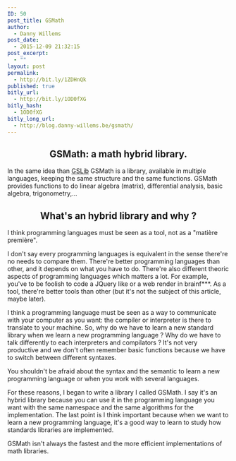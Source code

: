 ```yaml
---
ID: 50
post_title: GSMath
author:
  - Danny Willems
post_date:
  - 2015-12-09 21:32:15
post_excerpt:
  - ""
layout: post
permalink:
  - http://bit.ly/1ZDHnQk
published: true
bitly_url:
  - http://bit.ly/1OD0fXG
bitly_hash:
  - 1OD0fXG
bitly_long_url:
  - http://blog.danny-willems.be/gsmath/
---
```


<h2 style="text-align:center">GSMath: a math hybrid library.</h2>

In the same idea than <a href="http://blog.danny-willems.be/en/gslib">GSLib</a>
GSMath is a library, available in multiple languages, keeping the same structure
and the same functions. GSMath provides functions to do linear algebra (matrix),
differential analysis, basic algebra, trigonometry,...

<h2 style="text-align:center">What's an hybrid library and why ?</h2>

I think programming languages must be seen as a tool, not as a "matière
première".

I don't say every programming languages is equivalent in the sense there're no
needs to compare them. There're better programming languages than other, and it
depends on what you have to do. There're also different theoric aspects of
programming languages which matters a lot. For example, you've to be foolish to
code a JQuery like or a web render in brainf***. As a tool, there're better
tools than other (but it's not the subject of this article, maybe later).

I think a programming language must be seen as a way to communicate with your
computer as you want: the compiler or interpreter is there to translate to your
machine. So, why do we have to learn a new standard library when we learn a new
programming language ? Why do we have to talk differently to each interpreters
and compilators ?
It's not very productive and we don't often remember basic
functions because we have to switch between different syntaxes.

<div class="dw-quote">
You shouldn't be afraid about the syntax and the semantic to learn a
new programming language or when you work with several languages.
</div>

For these reasons, I began to write a library I called GSMath. I say it's an
hybrid library because you can use it in the programming language you want with
the same namespace and the same algorithms for the implementation. The last
point is I think important because when we want to learn a new programming
language, it's a good way to learn to study how standards libraries are
implemented.

<div class="dw-quote">
GSMath isn't always the fastest and the more efficient implementations of
math libraries.
</div>
